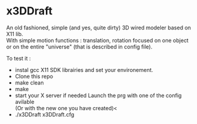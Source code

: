 # x3DDraft
An old fashioned, simple (and yes, quite dirty)  3D wired modeler based on X11 lib.<br>
With simple motion functions : translation, rotation focused on one object<br>
or on the entire "universe" (that is described in config file).

To test it :
- instal gcc X11 SDK librairies and set your environement.
- Clone this repo
- make clean
- make
- start your X server if needed
Launch the prg with one of the config avilable<br>
(Or with the new one you have created)<<br>
- ./x3DDraft x3DDraft.cfg
